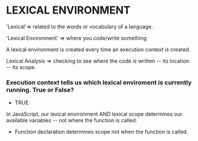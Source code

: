 # LEXICAL ENVIRONMENT

'Lexical'=> related to the words or vocabulary of a language. 

'Lexical Environment' => where you code/write something

A lexical environment is created every time an execution context is created. 

Lexical Analysis => checking to see where the code is written -- its location -- its scope.

### Execution context tells us which lexical enviroment is currently running. True or False?

* TRUE 


In JavaScript, our lexical environment AND lexical scope determines our available variables -- not where the function is called. 

* Function declaration determines scope not when the function is called. 